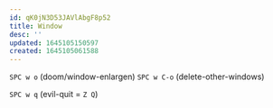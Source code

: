 ```yaml
---
id: qK0jN3D53JAVlAbgF8p52
title: Window
desc: ''
updated: 1645105150597
created: 1645105061588
---
```


`SPC w o` (doom/window-enlargen)
`SPC w C-o` (delete-other-windows)

`SPC w q` (evil-quit = `Z Q`)

